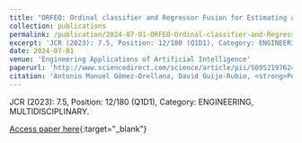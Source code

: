```yaml
---
title: "ORFEO: Ordinal classifier and Regressor Fusion for Estimating an Ordinal categorical target"
collection: publications
permalink: /publication/2024-07-01-ORFEO-Ordinal-classifier-and-Regressor-Fusion-for-Estimating-an-Ordinal-categorical-target
excerpt: 'JCR (2023): 7.5, Position: 12/180 (Q1D1), Category: ENGINEERING, MULTIDISCIPLINARY.'
date: 2024-07-01
venue: 'Engineering Applications of Artificial Intelligence'
paperurl: 'http://www.sciencedirect.com/science/article/pii/S0952197624006201?via%3Dihub'
citation: 'Antonio Manuel Gómez-Orellana, David Guijo-Rubio, <strong>Pedro Antonio Gutiérrez</strong>, César Hervás-Martínez, Víctor Manuel Vargas, &quot;ORFEO: Ordinal classifier and Regressor Fusion for Estimating an Ordinal categorical target.&quot; Engineering Applications of Artificial Intelligence, Vol. 133(E), 2024, pp.108462.'
---
```

JCR (2023): 7.5, Position: 12/180 (Q1D1), Category: ENGINEERING, MULTIDISCIPLINARY.

[Access paper here](http://www.sciencedirect.com/science/article/pii/S0952197624006201?via%3Dihub){:target="_blank"}
